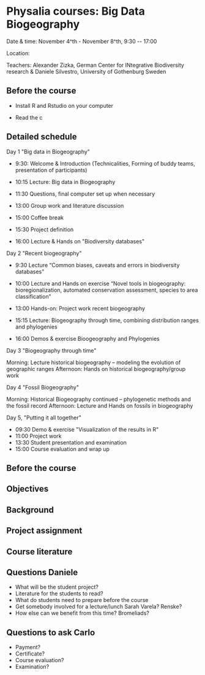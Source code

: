 # Physalia courses: Big Data Biogeography

Date & time: November 4^th - November 8^th, 9:30 -- 17:00 

Location:

Teachers: Alexander Zizka, German Center for INtegrative Biodiversity research & Daniele Silvestro, University of Gothenburg Sweden

## Before the course

- Install R and Rstudio on your computer

- Read the c


## Detailed schedule

Day 1 "Big data in Biogeography"

-	9:30: Welcome & Introduction (Technicalities, Forming of buddy teams, presentation of participants)

-	10:15 Lecture: Big data in Biogeography

-	11:30 Questions, final computer set up when necessary

- 13:00 Group work and literature discussion

- 15:00 Coffee break

- 15:30 Project definition

- 16:00 Lecture & Hands on "Biodiversity databases"


Day 2 "Recent biogeography"

- 9:30 Lecture “Common biases, caveats and errors in biodiversity databases”

- 10:00 Lecture and Hands on exercise “Novel tools in biogeography: bioregionalization, automated conservation assessment, species to area classification” 

- 13:00 Hands-on: Project work recent biogeography

- 15:15 Lecture: Biogeography through time, combining distribution ranges and phylogenies

- 16:00 Demos & exercise Bioogeography and Phylogenies

Day 3 "Biogeography through time"

Morning:	 Lecture historical biogeography – modeling the evolution of geographic ranges 
Afternoon:	 Hands on historical biogeography/group work 

Day 4 "Fossil Biogeography"

Morning:	 Historical Biogeography continued – phylogenetic methods and the fossil record 
Afternoon:	 Lecture and Hands on fossils in biogeography 

Day 5, "Putting it all together"

- 09:30 Demo & exercise "Visualization of the results in R"
- 11:00 Project work
- 13:30 Student presentation and examination
- 15:00 Course evaluation and wrap up

## Before the course

## Objectives

## Background

## Project assignment

## Course literature


## Questions Daniele
-	What will be the student project?
-	Literature for the students to read?
-	What do students need to prepare before the course
-	Get somebody involved for a lecture/lunch Sarah Varela? Renske?
-	How else can we benefit from this time? Bromeliads?

## Questions to ask Carlo
-	Payment?
-	Certificate?
- Course evaluation?
- Examination?
